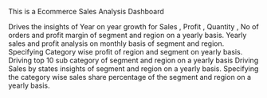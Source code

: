 This is a Ecommerce Sales Analysis Dashboard

Drives the insights of Year on year growth for Sales , Profit , Quantity , No of orders and profit margin of segment and region on a yearly basis.
Yearly sales and profit analysis on monthly basis of segment and region.
Specifying Category wise profit of region and segment on yearly basis.
Driving top 10 sub category of segment and region on a yearly basis
Driving Sales by states insights of segment and region on a yearly basis.
Specifying the category wise sales share percentage of the segment and region on a yearly basis.
